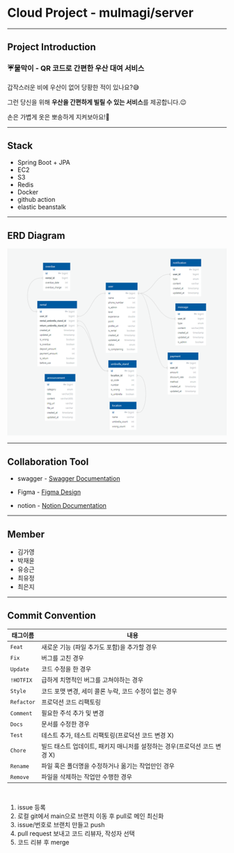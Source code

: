 # Cloud Project - mulmagi/server

---------------------------
## Project Introduction

### ☔물막이 - QR 코드로 간편한 우산 대여 서비스


갑작스러운 비에 우산이 없어 당황한 적이 있나요?:sweat_smile:

그런 당신을 위해 **우산을 간편하게 빌릴 수 있는 서비스**를 제공합니다.:wink:

손은 가볍게 옷은 뽀송하게 지켜보아요!🥰

---------------------------
## Stack
- Spring Boot + JPA
- EC2
- S3
- Redis
- Docker
- github action
- elastic beanstalk

---------------------------

## ERD Diagram
<img src="mulmagi_entity.png">
   
---------------------------

## Collaboration Tool

- swagger - [Swagger Documentation](http://localhost:8080/swagger-ui/index.html#/)

- Figma - [Figma Design](https://www.figma.com/file/T9cbZSQslVkdP1zqeV0W9k/%ED%81%B4%EB%9D%BC%EC%9A%B0%EB%93%9C%ED%94%84%EB%A1%9C%EC%A0%9D%ED%8A%B8?type=design&node-id=1-3&mode=design&t=0s8Hqg2p9CXWEgH2-0)

- notion - [Notion Documentation](https://www.notion.so/4cac06524460471db2b7bed58c03266a)

---------------------------

## Member
- 김가영
- 박재윤
- 유승근
- 최유정
- 최은지

---------------------------

## Commit Convention
| 태그이름    | 내용         |
|---------|------------|
| `Feat`  | 새로운 기능 (파일 추가도 포함)을 추가할 경우|
| `Fix `  | 버그를 고친 경우|
| `Update` | 코드 수정을 한 경우 
| `!HOTFIX` | 급하게 치명적인 버그를 고쳐야하는 경우|
| `Style`   |  코드 포맷 변경, 세미 콜론 누락, 코드 수정이 없는 경우|
| `Refactor` | 프로덕션 코드 리팩토링|
| `Comment` | 필요한 주석 추가 및 변경|
| `Docs`	   |  문서를 수정한 경우|
| `Test`    |테스트 추가, 테스트 리팩토링(프로덕션 코드 변경 X)|
| `Chore`	  | 빌드 태스트 업데이트, 패키지 매니저를 설정하는 경우(프로덕션 코드 변경 X)|
| `Rename`  |파일 혹은 폴더명을 수정하거나 옮기는 작업만인 경우|
| `Remove`  | 파일을 삭제하는 작업만 수행한 경우|
<br>

1. issue 등록
2. 로컬 git에서 main으로 브랜치 이동 후 pull로 메인 최신화
3. issue/번호로 브랜치 만들고 push
4. pull request 보내고 코드 리뷰자, 작성자 선택
5. 코드 리뷰 후 merge
